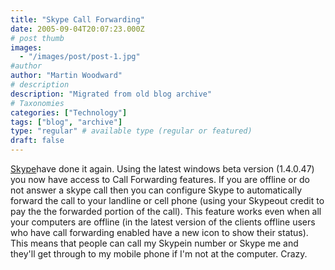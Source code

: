 ```yaml
---
title: "Skype Call Forwarding"
date: 2005-09-04T20:07:23.000Z
# post thumb
images:
  - "/images/post/post-1.jpg"
#author
author: "Martin Woodward"
# description
description: "Migrated from old blog archive"
# Taxonomies
categories: ["Technology"]
tags: ["blog", "archive"]
type: "regular" # available type (regular or featured)
draft: false
---
```


[Skype](http://www.anrdoezrs.net/click-1724271-10386659)have done it again.  Using the latest windows beta version (1.4.0.47) you now have access to Call Forwarding features.  If you are offline or do not answer a skype call then you can configure Skype to automatically forward the call to your landline or cell phone (using your Skypeout credit to pay the the forwarded portion of the call).   This feature works even when all your computers are offline (in the latest version of the clients offline users who have call forwarding enabled have a new icon to show their status).  This means that people can call my Skypein number or Skype me and they'll get through to my mobile phone if I'm not at the computer.  Crazy.